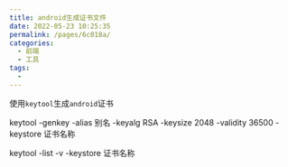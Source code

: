 ```yaml
---
title: android生成证书文件
date: 2022-05-23 10:25:35
permalink: /pages/6c018a/
categories:
  - 前端
  - 工具
tags:
  - 
---
```

使用`keytool`生成`android`证书

keytool -genkey -alias 别名 -keyalg RSA -keysize 2048 -validity 36500 -keystore 证书名称

keytool -list -v -keystore 证书名称